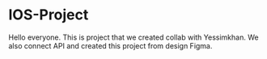 # IOS-Project

Hello everyone. This is project that we created collab with Yessimkhan. We also connect API and created this project from design Figma.
